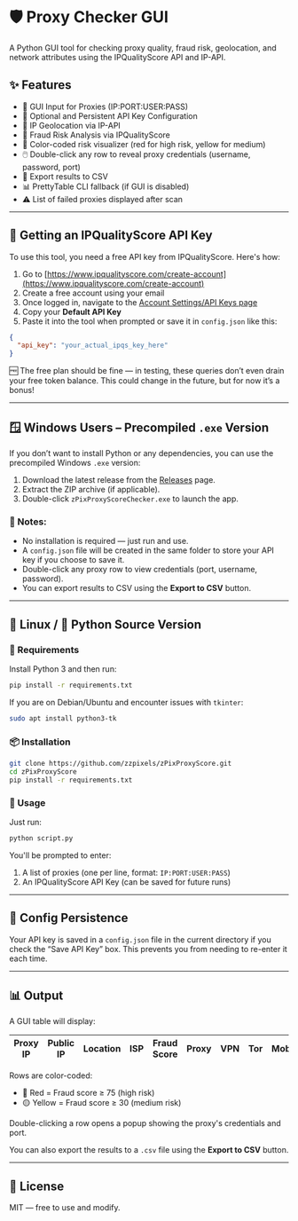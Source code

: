 # 🛡️ Proxy Checker GUI

A Python GUI tool for checking proxy quality, fraud risk, geolocation, and network attributes using the IPQualityScore API and IP-API.

## ✨ Features

- 🧾 GUI Input for Proxies (IP:PORT:USER:PASS)
- 🔐 Optional and Persistent API Key Configuration
- 📍 IP Geolocation via IP-API
- 🚨 Fraud Risk Analysis via IPQualityScore
- 🧠 Color-coded risk visualizer (red for high risk, yellow for medium)
- 🖱️ Double-click any row to reveal proxy credentials (username, password, port)
- 💾 Export results to CSV
- 📊 PrettyTable CLI fallback (if GUI is disabled)
- ⚠️ List of failed proxies displayed after scan

---

## 🔑 Getting an IPQualityScore API Key

To use this tool, you need a free API key from IPQualityScore. Here's how:

1. Go to [https://www.ipqualityscore.com/create-account](https://www.ipqualityscore.com/create-account)
2. Create a free account using your email
3. Once logged in, navigate to the [Account Settings/API Keys page](https://www.ipqualityscore.com/user/settings)
4. Copy your **Default API Key**
5. Paste it into the tool when prompted or save it in `config.json` like this:

```json
{
  "api_key": "your_actual_ipqs_key_here"
}
```

🆓 The free plan should be fine — in testing, these queries don’t even drain your free token balance. This could change in the future, but for now it’s a bonus!

---

## 🪟 Windows Users – Precompiled `.exe` Version

If you don’t want to install Python or any dependencies, you can use the precompiled Windows `.exe` version:

1. Download the latest release from the [Releases](https://github.com/zzpixels/zPixProxyScore/releases) page.
2. Extract the ZIP archive (if applicable).
3. Double-click `zPixProxyScoreChecker.exe` to launch the app.

### 📝 Notes:
- No installation is required — just run and use.
- A `config.json` file will be created in the same folder to store your API key if you choose to save it.
- Double-click any proxy row to view credentials (port, username, password).
- You can export results to CSV using the **Export to CSV** button.

---

## 🐧 Linux / 🧪 Python Source Version

### 🧰 Requirements

Install Python 3 and then run:

```bash
pip install -r requirements.txt
```

If you are on Debian/Ubuntu and encounter issues with `tkinter`:

```bash
sudo apt install python3-tk
```

### 📦 Installation

```bash
git clone https://github.com/zzpixels/zPixProxyScore.git
cd zPixProxyScore
pip install -r requirements.txt
```

### 🚀 Usage

Just run:

```bash
python script.py
```

You'll be prompted to enter:

1. A list of proxies (one per line, format: `IP:PORT:USER:PASS`)
2. An IPQualityScore API Key (can be saved for future runs)

---

## 📝 Config Persistence

Your API key is saved in a `config.json` file in the current directory if you check the “Save API Key” box. This prevents you from needing to re-enter it each time.

---

## 📊 Output

A GUI table will display:

| Proxy IP | Public IP | Location | ISP | Fraud Score | Proxy | VPN | Tor | Mobile | Recent Abuse | Bot Status |
|----------|-----------|----------|-----|-------------|--------|------|-----|--------|---------------|-------------|

Rows are color-coded:
- 🔴 Red = Fraud score ≥ 75 (high risk)
- 🟡 Yellow = Fraud score ≥ 30 (medium risk)

Double-clicking a row opens a popup showing the proxy's credentials and port.

You can also export the results to a `.csv` file using the **Export to CSV** button.

---

## 📄 License

MIT — free to use and modify.